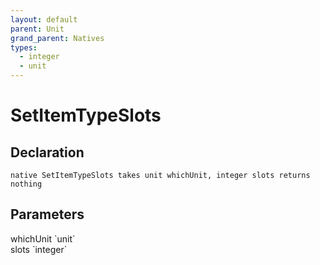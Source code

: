 ```yaml
---
layout: default
parent: Unit
grand_parent: Natives
types:
  - integer
  - unit
---
```


# SetItemTypeSlots

## Declaration

```
native SetItemTypeSlots takes unit whichUnit, integer slots returns nothing
```

## Parameters
<dl>
  <dt>whichUnit `unit`</dt>
  <dd></dd>

  <dt>slots `integer`</dt>
  <dd></dd>
</dl>